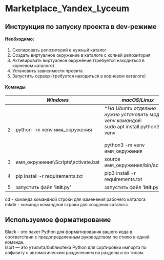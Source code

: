 # Marketplace_Yandex_Lyceum
## Инструкция по запуску проекта в dev-режиме

#### Необходимо:
1. Скопировать репозиторий в нужный каталог
2. Создать виртуалное окружение в каталоге с копией репозитория
3. Активировать виртуалное окружение (требуется находиться в корневом каталоге)
4. Установить зависимости проекта
5. Запустить сервер (требуется находиться в корневом каталоге)
#### Команды
|  | _Windows_ | _macOS_/_Linux_ |
|--|--|--|
| 2 | python -m venv имя_окружения | **На Ubuntu отдельно нужно установить модуть venv командой:* <br>sudo apt install python3-venv <br><br> python3 -m venv имя_окружения|
| 3 | имя_окружения\Scripts\activate.bat | source имя_окружения/bin/activate | 
| 4 | pip install -r requirements.txt | pip3 install -r requirements.txt |
| 5 | запустить файл '__init__.py' | запустить файл '__init__.py' |

cd - команда командной строки для изменения рабочего каталога <br>
mkdir - команда командной строки для создания каталога

## Используемое форматирование
Black - это пакет Python для форматирования вашего кода в соответствии с предопределенным руководством по стилю в одной команде.<br>
Isort — это утилита/библиотека Python для сортировки импорта по алфавиту с автоматическим разделением на разделы и по типам.
